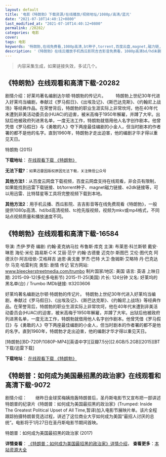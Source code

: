 ```yaml
---
layout: default
title: '电影《特朗勃》下载资源/在线播放/视频地址/1080p/高清/蓝光'
date: "2021-07-10T14:40:12+0800"
last_modified_at: "2021-07-10T14:40:12+0800"
permalink: /20282/
categories: 电影
cover:
tags: 电影
keywords: '特朗勃,在线免费看,1080p高清,bt种子,torrent,百度云盘,magnet,磁力链,迅雷下载资源'
description: '《特朗勃》在线云播放手机西瓜影院吉吉影音免费看，1080p高清bd/hd未删减完整版和tc抢先枪版，mkv/mp4格式，附带bt/torrent种子、magnet/磁力链、百度云盘、网盘资源迅雷下载链接'
---
```


>内容采集生成，如果链接失效，多试几个。


## 《特朗勃》在线观看和高清下载-20282

剧情介绍：好莱坞著名编剧达尔顿·特朗勃的传记片。   　　特朗勃上世纪30年代进入好莱坞当编剧，奉献过《罗马假日》、《出埃及记》、《斯巴达克斯》、《约翰尼上战场》等经典作品。在荣誉背后，特朗勃的职业生涯实际上非常坎坷，他在40年代末遭到非美活动委员会(HUAC)的迫害，被米高梅于1950年解雇，并蹲了大牢。出狱后他被政府列进黑名单，一度无法工作，特朗勃就借用他人名字创作剧本。他曾凭借《罗马假日》与《勇敢的人》夺下两座最佳编剧的小金人，但当时剧本的作者署的都不是他的名字。直到1960年，特朗勃才走出迫害，他的编剧才华才得以重见天日。


特朗勃 (2015)

**下载地址**： [在线观看下载 《特朗勃》](https://www.btbtdy.me/btdy/dy1934.html) 


**无法下载?**：`如果迅雷因版权原因无法下载，关注微信公众号 `

**其他方法1**：从百度云网盘下载视频，百度云网盘支持在线观看，非会员有限制，如果能找到迅雷下载链接、bt/torrent种子、magnet磁力链接、e2dk链接等，可以用迅雷、比特彗星等工具将完整视频下载到本地。

**其他方法2**：用手机云播、西瓜影院、吉吉影音等在线免费观看《特朗勃》，一般提供1080p高清、hd/bd高清视频、tc抢先版视频，视频为mkv或mp4格式，不同站点视频质量和播放速度不同。


## 《特朗勃》在线观看和高清下载-16584

导演: 杰伊·罗奇 编剧: 约翰·麦克纳马拉 布鲁斯·库克 主演: 布莱恩·科兰斯顿 戴安·琳恩 海伦·米伦 路易斯·C·K 艾丽·范宁 约翰·古德曼 迈克尔·斯图巴 艾伦·图代克 阿德沃尔·阿吉纽依-艾格拜吉 迪恩·奥戈曼 罗杰·巴特 大卫·詹姆斯·艾略特 丹·巴克达尔 马克·哈雷利克 类型: 剧情 传记 官方网站: www.bleeckerstreetmedia.com/trumbo 制片国家/地区: 美国 语言: 英语 上映日期: 2015-09-12(多伦多电影节) 2015-11-25(美国) 片长: 124分钟 又名: 好莱坞的黑名单(台) / Trumbo IMDb链接: tt3203606

好莱坞著名编剧达尔顿·特朗勃的传记片。 特朗勃上世纪30年代进入好莱坞当编剧，奉献过《罗马假日》、《出埃及记》、《斯巴达克斯》、《约翰尼上战场》等经典作品。在荣誉背后，特朗勃的职业生涯实际上非常坎坷，他在40年代末遭到非美活动委员会(HUAC)的迫害，被米高梅于1950年解雇，并蹲了大牢。出狱后他被政府列进黑名单，一度无法工作，特朗勃就借用他人名字创作剧本。他曾凭借《罗马假日》与《勇敢的人》夺下两座最佳编剧的小金人，但当时剧本的作者署的都不是他的名字。直到1960年，特朗勃才走出迫害，他的编剧才华才得以重见天日。


[特朗勃][BD-720P/1080P-MP4][英语中字][豆瓣7.5分][2.6GB/5.2GB][2015][BT下载/迅雷下载]

**下载地址**： [在线观看下载 《特朗勃》](https://www.btdx8.com/torrent/trumbo_2015.html) 


## 《特朗普：如何成为美国最招黑的政治家》在线观看和高清下载-9072

剧情介绍：　　继昨日金球奖梅姨炮轰特朗普后，圣丹斯电影节又宣布把一部讲述特朗普的纪录片《特朗普：如何成为美国最招黑的政治家》(Trumped: Inside The Greatest Political Upset of All Time,暂译)加入电影节展映片单。该片全程跟踪拍摄特朗普竞选过程，讲述了这位商业大亨如何成为美国“最招人讨厌的总统”。电影将于1月27日在圣丹斯电影节期间首映。


特朗普：如何成为美国最招黑的政治家 (2017)

**详情查看**： [《特朗普：如何成为美国最招黑的政治家》详情介绍](/movie/9072/)， **查看更多**：[本站资源大全](/movie/t/all/)

